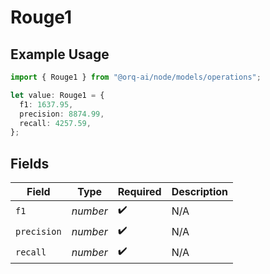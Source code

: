 # Rouge1

## Example Usage

```typescript
import { Rouge1 } from "@orq-ai/node/models/operations";

let value: Rouge1 = {
  f1: 1637.95,
  precision: 8874.99,
  recall: 4257.59,
};
```

## Fields

| Field              | Type               | Required           | Description        |
| ------------------ | ------------------ | ------------------ | ------------------ |
| `f1`               | *number*           | :heavy_check_mark: | N/A                |
| `precision`        | *number*           | :heavy_check_mark: | N/A                |
| `recall`           | *number*           | :heavy_check_mark: | N/A                |